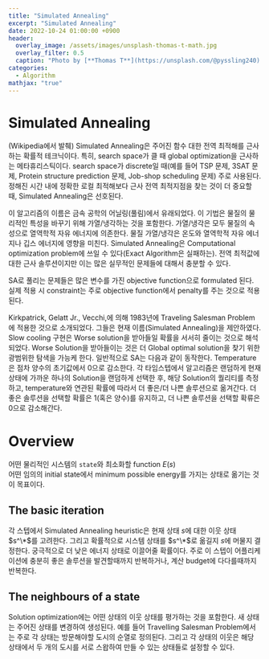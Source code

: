 ```yaml
---
title: "Simulated Annealing"
excerpt: "Simulated Annealing"
date: 2022-10-24 01:00:00 +0900
header:
  overlay_image: /assets/images/unsplash-thomas-t-math.jpg
  overlay_filter: 0.5
  caption: "Photo by [**Thomas T**](https://unsplash.com/@pyssling240) on [**Unsplash**](https://unsplash.com/)"
categories:
  - Algorithm
mathjax: "true"
---
```


# Simulated Annealing

(Wikipedia에서 발췌) Simulated Annealing은 주어진 함수 대한 전역 최적해를 근사하는 확률적 테크닉이다. 특히, search space가 클 때 global optimization을 근사하는 메타휴리스틱이다. search space가 discrete일 때(예를 들어 TSP 문제, 3SAT 문제, Protein structure prediction 문제, Job-shop scheduling 문제) 주로 사용된다. 정해진 시간 내에 정확한 로컬 최적해보다 근사 전역 최적지점을 찾는 것이 더 중요할 때, Simulated Annealing은 선호된다.

이 알고리즘의 이름은 금속 공학의 어닐링(풀림)에서 유래되었다. 이 기법은 물질의 물리적인 특성을 바꾸기 위해 가열/냉각하는 것을 포함한다. 가열/냉각은 모두 물질의 속성으로 열역학적 자유 에너지에 의존한다. 물질 가열/냉각은 온도와 열역학적 자유 에너지나 깁스 에너지에 영향을 미친다. Simulated Annealing은 Computational optimization problem에 쓰일 수 있다(Exact Algorithm은 실패하는). 전역 최적값에 대한 근사 솔루션이지만 이는 많은 실무적인 문제들에 대해서 충분할 수 있다.

SA로 풀리는 문제들은 많은 변수를 가진 objective function으로 formulated 된다. 실제 적용 시 constraint는 주로 objective function에서 penalty를 주는 것으로 적용된다.

Kirkpatrick, Gelatt Jr., Vecchi,에 의해 1983년에 Traveling Salesman Problem에 적용한 것으로 소개되었다. 그들은 현재 이름(Simulated Annealing)을 제안하였다. Slow cooling 구현은 Worse solution을 받아들일 확률을 서서히 줄이는 것으로 해석되었다. Worse Solution을 받아들이는 것은 더 Global optimal solution을 찾기 위한 광범위한 탐색을 가능케 한다. 일반적으로 SA는 다음과 같이 동작한다. Temperature은 점차 양수의 초기값에서 0으로 감소한다. 각 타임스텝에서 알고리즘은 랜덤하게 현재 상태에 가까운 하나의 Solution을 랜덤하게 선택한 후, 해당 Solution의 퀄리티를 측정하고, temperature와 연관된 확률에 따라서 더 좋은/더 나쁜 솔루션으로 옮겨간다. 더 좋은 솔루션을 선택할 확률은 1(혹은 양수)를 유지하고, 더 나쁜 솔루션을 선택할 확류은 0으로 감소해간다.

# Overview
어떤 물리적인 시스템의 `state`와 최소화할 function $E(s)$  
어떤 임의의 initial state에서 minimum possible energy를 가지는 상태로 옮기는 것이 목표이다.

## The basic iteration
각 스텝에서 Simulated Annealing heuristic은 현재 상태 $s$에 대한 이웃 상태 $s^\*$를 고려한다. 그리고 확률적으로 시스템 상태를 $s^\*$로 옮길지 $s$에 머물지 결정한다. 궁극적으로 더 낮은 에너지 상태로 이끌어줄 확률이다. 주로 이 스텝이 어플리케이션에 충분히 좋은 솔루션을 발견할때까지 반복하거나, 계산 budget에 다다를때까지 반복한다.

## The neighbours of a state
Solution optimization에는 어떤 상태의 이웃 상태를 평가하는 것을 포함한다. 새 상태는 주어진 상태를 변경하여 생성된다. 예를 들어 Travelling Salesman Problem에서는 주로 각 상태는 방문해야할 도시의 순열로 정의된다. 그리고 각 상태의 이웃은 해당 상태에서 두 개의 도시를 서로 스왑하여 만들 수 있는 상태들로 설정할 수 있다.